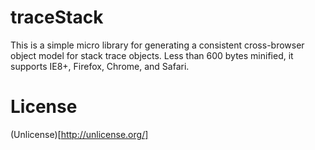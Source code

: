 traceStack
==========

This is a simple micro library for generating a consistent cross-browser object model for stack trace objects.  Less than 600 bytes minified, it supports IE8+, Firefox, Chrome, and Safari.

License
=======

(Unlicense)[http://unlicense.org/]
